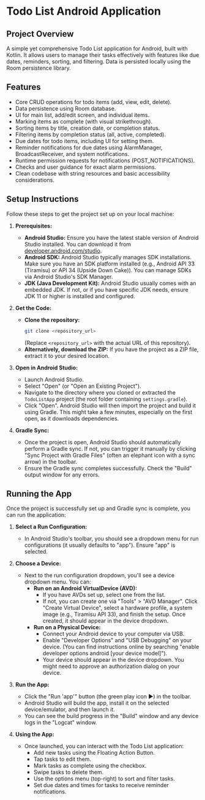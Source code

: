 # Todo List Android Application

## Project Overview
A simple yet comprehensive Todo List application for Android, built with Kotlin. It allows users to manage their tasks effectively with features like due dates, reminders, sorting, and filtering. Data is persisted locally using the Room persistence library.

## Features
- Core CRUD operations for todo items (add, view, edit, delete).
- Data persistence using Room database.
- UI for main list, add/edit screen, and individual items.
- Marking items as complete (with visual strikethrough).
- Sorting items by title, creation date, or completion status.
- Filtering items by completion status (all, active, completed).
- Due dates for todo items, including UI for setting them.
- Reminder notifications for due dates using AlarmManager, BroadcastReceiver, and system notifications.
- Runtime permission requests for notifications (POST_NOTIFICATIONS).
- Checks and user guidance for exact alarm permissions.
- Clean codebase with string resources and basic accessibility considerations.

## Setup Instructions

Follow these steps to get the project set up on your local machine:

1.  **Prerequisites:**
    *   **Android Studio:** Ensure you have the latest stable version of Android Studio installed. You can download it from [developer.android.com/studio](https://developer.android.com/studio).
    *   **Android SDK:** Android Studio typically manages SDK installations. Make sure you have an SDK platform installed (e.g., Android API 33 (Tiramisu) or API 34 (Upside Down Cake)). You can manage SDKs via Android Studio's SDK Manager.
    *   **JDK (Java Development Kit):** Android Studio usually comes with an embedded JDK. If not, or if you have specific JDK needs, ensure JDK 11 or higher is installed and configured.

2.  **Get the Code:**
    *   **Clone the repository:**
        ```bash
        git clone <repository_url>
        ```
        (Replace `<repository_url>` with the actual URL of this repository).
    *   **Alternatively, download the ZIP:** If you have the project as a ZIP file, extract it to your desired location.

3.  **Open in Android Studio:**
    *   Launch Android Studio.
    *   Select "Open" (or "Open an Existing Project").
    *   Navigate to the directory where you cloned or extracted the `TodoListApp` project (the root folder containing `settings.gradle`).
    *   Click "Open". Android Studio will then import the project and build it using Gradle. This might take a few minutes, especially on the first open, as it downloads dependencies.

4.  **Gradle Sync:**
    *   Once the project is open, Android Studio should automatically perform a Gradle sync. If not, you can trigger it manually by clicking "Sync Project with Gradle Files" (often an elephant icon with a sync arrow) in the toolbar.
    *   Ensure the Gradle sync completes successfully. Check the "Build" output window for any errors.

## Running the App

Once the project is successfully set up and Gradle sync is complete, you can run the application:

1.  **Select a Run Configuration:**
    *   In Android Studio's toolbar, you should see a dropdown menu for run configurations (it usually defaults to "app"). Ensure "app" is selected.

2.  **Choose a Device:**
    *   Next to the run configuration dropdown, you'll see a device dropdown menu. You can:
        *   **Run on an Android VirtualDevice (AVD):**
            *   If you have AVDs set up, select one from the list.
            *   If not, you can create one via "Tools" > "AVD Manager". Click "Create Virtual Device", select a hardware profile, a system image (e.g., Tiramisu API 33), and finish the setup. Once created, it should appear in the device dropdown.
        *   **Run on a Physical Device:**
            *   Connect your Android device to your computer via USB.
            *   Enable "Developer Options" and "USB Debugging" on your device. (You can find instructions online by searching "enable developer options android [your device model]").
            *   Your device should appear in the device dropdown. You might need to approve an authorization dialog on your device.

3.  **Run the App:**
    *   Click the "Run 'app'" button (the green play icon ▶️) in the toolbar.
    *   Android Studio will build the app, install it on the selected device/emulator, and then launch it.
    *   You can see the build progress in the "Build" window and any device logs in the "Logcat" window.

4.  **Using the App:**
    *   Once launched, you can interact with the Todo List application:
        *   Add new tasks using the Floating Action Button.
        *   Tap tasks to edit them.
        *   Mark tasks as complete using the checkbox.
        *   Swipe tasks to delete them.
        *   Use the options menu (top-right) to sort and filter tasks.
        *   Set due dates and times for tasks to receive reminder notifications.
